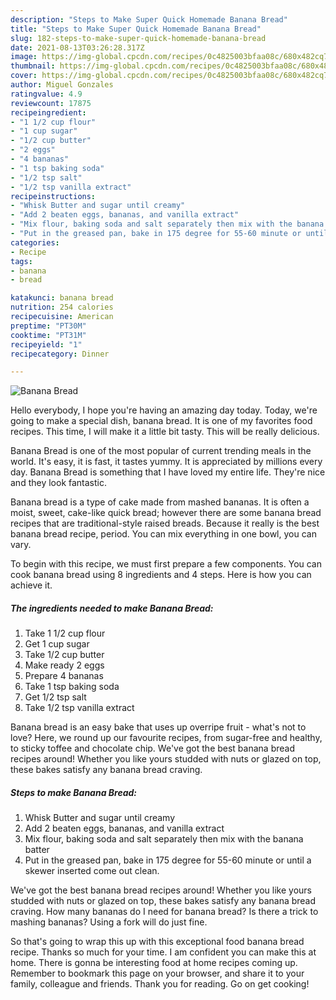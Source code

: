 ```yaml
---
description: "Steps to Make Super Quick Homemade Banana Bread"
title: "Steps to Make Super Quick Homemade Banana Bread"
slug: 182-steps-to-make-super-quick-homemade-banana-bread
date: 2021-08-13T03:26:28.317Z
image: https://img-global.cpcdn.com/recipes/0c4825003bfaa08c/680x482cq70/banana-bread-recipe-main-photo.jpg
thumbnail: https://img-global.cpcdn.com/recipes/0c4825003bfaa08c/680x482cq70/banana-bread-recipe-main-photo.jpg
cover: https://img-global.cpcdn.com/recipes/0c4825003bfaa08c/680x482cq70/banana-bread-recipe-main-photo.jpg
author: Miguel Gonzales
ratingvalue: 4.9
reviewcount: 17875
recipeingredient:
- "1 1/2 cup flour"
- "1 cup sugar"
- "1/2 cup butter"
- "2 eggs"
- "4 bananas"
- "1 tsp baking soda"
- "1/2 tsp salt"
- "1/2 tsp vanilla extract"
recipeinstructions:
- "Whisk Butter and sugar until creamy"
- "Add 2 beaten eggs, bananas, and vanilla extract"
- "Mix flour, baking soda and salt separately then mix with the banana batter"
- "Put in the greased pan, bake in 175 degree for 55-60 minute or until a skewer inserted come out clean."
categories:
- Recipe
tags:
- banana
- bread

katakunci: banana bread 
nutrition: 254 calories
recipecuisine: American
preptime: "PT30M"
cooktime: "PT31M"
recipeyield: "1"
recipecategory: Dinner

---
```



![Banana Bread](https://img-global.cpcdn.com/recipes/0c4825003bfaa08c/680x482cq70/banana-bread-recipe-main-photo.jpg)

Hello everybody, I hope you're having an amazing day today. Today, we're going to make a special dish, banana bread. It is one of my favorites food recipes. This time, I will make it a little bit tasty. This will be really delicious.

Banana Bread is one of the most popular of current trending meals in the world. It's easy, it is fast, it tastes yummy. It is appreciated by millions every day. Banana Bread is something that I have loved my entire life. They're nice and they look fantastic.

Banana bread is a type of cake made from mashed bananas. It is often a moist, sweet, cake-like quick bread; however there are some banana bread recipes that are traditional-style raised breads. Because it really is the best banana bread recipe, period. You can mix everything in one bowl, you can vary.


To begin with this recipe, we must first prepare a few components. You can cook banana bread using 8 ingredients and 4 steps. Here is how you can achieve it.

<!--inarticleads1-->

##### The ingredients needed to make Banana Bread:

1. Take 1 1/2 cup flour
1. Get 1 cup sugar
1. Take 1/2 cup butter
1. Make ready 2 eggs
1. Prepare 4 bananas
1. Take 1 tsp baking soda
1. Get 1/2 tsp salt
1. Take 1/2 tsp vanilla extract


Banana bread is an easy bake that uses up overripe fruit - what&#39;s not to love? Here, we round up our favourite recipes, from sugar-free and healthy, to sticky toffee and chocolate chip. We&#39;ve got the best banana bread recipes around! Whether you like yours studded with nuts or glazed on top, these bakes satisfy any banana bread craving. 

<!--inarticleads2-->

##### Steps to make Banana Bread:

1. Whisk Butter and sugar until creamy
1. Add 2 beaten eggs, bananas, and vanilla extract
1. Mix flour, baking soda and salt separately then mix with the banana batter
1. Put in the greased pan, bake in 175 degree for 55-60 minute or until a skewer inserted come out clean.


We&#39;ve got the best banana bread recipes around! Whether you like yours studded with nuts or glazed on top, these bakes satisfy any banana bread craving. How many bananas do I need for banana bread? Is there a trick to mashing bananas? Using a fork will do just fine. 

So that's going to wrap this up with this exceptional food banana bread recipe. Thanks so much for your time. I am confident you can make this at home. There is gonna be interesting food at home recipes coming up. Remember to bookmark this page on your browser, and share it to your family, colleague and friends. Thank you for reading. Go on get cooking!
